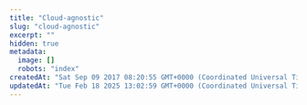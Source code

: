 ```yaml
---
title: "Cloud-agnostic"
slug: "cloud-agnostic"
excerpt: ""
hidden: true
metadata: 
  image: []
  robots: "index"
createdAt: "Sat Sep 09 2017 08:20:55 GMT+0000 (Coordinated Universal Time)"
updatedAt: "Tue Feb 18 2025 13:02:59 GMT+0000 (Coordinated Universal Time)"
---
```

